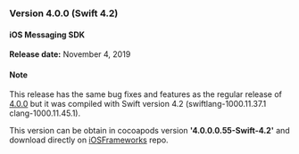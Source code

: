 ### Version 4.0.0 (Swift 4.2)

#### iOS Messaging SDK

**Release date:** November 4, 2019

#### Note

This release has the same bug fixes and features as the regular release of [4.0.0](mobile-app-messaging-sdk-for-ios-all-releases-regular-releases.html#ios-messaging-sdk---version-400) but it was compiled with Swift version 4.2 (swiftlang-1000.11.37.1 clang-1000.11.45.1).

This version can be obtain in cocoapods version **'4.0.0.0.55-Swift-4.2'** and download directly on [iOSFrameworks](https://github.com/LivePersonInc/iOSFrameworks/tree/4.0.0.0.55-Swift-4.2) repo.
